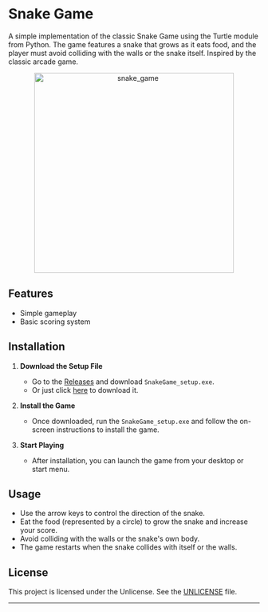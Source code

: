 # Snake Game

A simple implementation of the classic Snake Game using the Turtle module from Python. The game features a snake that grows as it eats food, and the player must avoid colliding with the walls or the snake itself. Inspired by the classic arcade game.

<div style="text-align: center;">
  <img src="https://res.cloudinary.com/dqyllgamr/image/upload/v1726710789/snake4_flrjwi" alt="snake_game" width="400"/>
</div>

## Features
- Simple gameplay
- Basic scoring system

## Installation

1. **Download the Setup File**
   - Go to the [Releases](https://github.com/rvqzs/snake_game/releases) and download `SnakeGame_setup.exe`.
   - Or just click [here](https://github.com/rvqzs/snake_game/releases/download/v0.1.0/SnakeGame_setup.exe) to download it.
  
2. **Install the Game**
   - Once downloaded, run the `SnakeGame_setup.exe` and follow the on-screen instructions to install the game.

3. **Start Playing**
   - After installation, you can launch the game from your desktop or start menu.

## Usage
   - Use the arrow keys to control the direction of the snake.
   - Eat the food (represented by a circle) to grow the snake and increase your score.
   - Avoid colliding with the walls or the snake's own body.
   - The game restarts when the snake collides with itself or the walls.

## License

This project is licensed under the Unlicense. See the [UNLICENSE](UNLICENSE) file.

---
